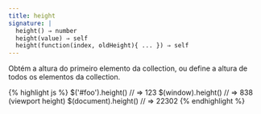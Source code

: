```yaml
---
title: height
signature: |
  height() ⇒ number
  height(value) ⇒ self
  height(function(index, oldHeight){ ... }) ⇒ self
---
```


Obtém a altura do primeiro elemento da collection, ou define a altura de todos os elementos da collection.

{% highlight js %}
$('#foo').height()   // => 123
$(window).height()   // => 838 (viewport height)
$(document).height() // => 22302
{% endhighlight %}
